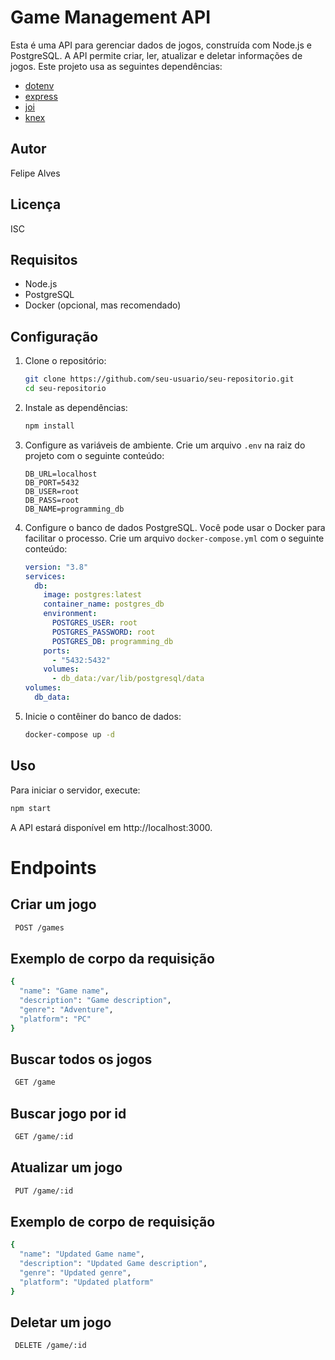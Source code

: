 # Game Management API

Esta é uma API para gerenciar dados de jogos, construída com Node.js e PostgreSQL. A API permite criar, ler, atualizar e deletar informações de jogos. Este projeto usa as seguintes dependências:

- [dotenv](https://www.npmjs.com/package/dotenv)
- [express](https://www.npmjs.com/package/express)
- [joi](https://www.npmjs.com/package/joi)
- [knex](https://www.npmjs.com/package/knex)

## Autor

Felipe Alves

## Licença

ISC

## Requisitos

- Node.js
- PostgreSQL
- Docker (opcional, mas recomendado)

## Configuração

1. Clone o repositório:

   ```sh
   git clone https://github.com/seu-usuario/seu-repositorio.git
   cd seu-repositorio
   ```

2. Instale as dependências:

   ```sh
   npm install
   ```

3. Configure as variáveis de ambiente. Crie um arquivo `.env` na raiz do projeto com o seguinte conteúdo:

   ```env
   DB_URL=localhost
   DB_PORT=5432
   DB_USER=root
   DB_PASS=root
   DB_NAME=programming_db
   ```

4. Configure o banco de dados PostgreSQL. Você pode usar o Docker para facilitar o processo. Crie um arquivo `docker-compose.yml` com o seguinte conteúdo:

   ```yaml
   version: "3.8"
   services:
     db:
       image: postgres:latest
       container_name: postgres_db
       environment:
         POSTGRES_USER: root
         POSTGRES_PASSWORD: root
         POSTGRES_DB: programming_db
       ports:
         - "5432:5432"
       volumes:
         - db_data:/var/lib/postgresql/data
   volumes:
     db_data:
   ```

5. Inicie o contêiner do banco de dados:

   ```sh
   docker-compose up -d
   ```

## Uso

Para iniciar o servidor, execute:

```sh
npm start
```

A API estará disponível em http://localhost:3000.

# Endpoints

## Criar um jogo

```sh
 POST /games
```

## Exemplo de corpo da requisição

```sh
{
  "name": "Game name",
  "description": "Game description",
  "genre": "Adventure",
  "platform": "PC"
}
```

## Buscar todos os jogos

```sh
 GET /game
```

## Buscar jogo por id

```sh
 GET /game/:id
```

## Atualizar um jogo

```sh
 PUT /game/:id
```

## Exemplo de corpo de requisição

```sh
{
  "name": "Updated Game name",
  "description": "Updated Game description",
  "genre": "Updated genre",
  "platform": "Updated platform"
}
```

## Deletar um jogo

```sh
 DELETE /game/:id
```
